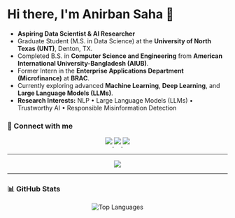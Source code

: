 # Hi there, I'm Anirban Saha 👋
- **Aspiring Data Scientist & AI Researcher**
- Graduate Student (M.S. in Data Science) at the **University of North Texas (UNT)**, Denton, TX.
- Completed B.S. in **Computer Science and Engineering** from **American International University-Bangladesh (AIUB)**.
- Former Intern in the **Enterprise Applications Department (Microfinance)** at **BRAC**.
- Currently exploring advanced **Machine Learning**, **Deep Learning**, and **Large Language Models (LLMs)**.
- **Research Interests:** NLP • Large Language Models (LLMs) • Trustworthy AI • Responsible Misinformation Detection

### 🔗 Connect with me
<div align="center">
<a href="https://www.linkedin.com/in/anirban-saha-anik/" target="_blank">
<img src="https://img.shields.io/badge/LinkedIn-%231E77B5.svg?&style=for-the-badge&logo=linkedin&logoColor=white" style="margin-bottom: 5px;" />
</a>
<a href="mailto:anirbansaha002@gmail.com" target="_blank">
<img src="https://img.shields.io/badge/Gmail-D14836?&style=for-the-badge&logo=gmail&logoColor=white" style="margin-bottom: 5px;" />
</a>
<a href="https://anirbansahaanik.github.io/" target="_blank">
<img src="https://img.shields.io/badge/Portfolio-47A248?&style=for-the-badge&logo=google-chrome&logoColor=white" style="margin-bottom: 5px;" />
</a>
</div>  

---

<div align="center">
<img src="https://komarev.com/ghpvc/?username=AnirbanSahaAnik&style=flat-square" />
</div>  

---

### 📊 GitHub Stats
<p align="center">
<img src="https://github-readme-stats.vercel.app/api/top-langs/?username=AnirbanSahaAnik&layout=compact&theme=radical" alt="Top Languages" />
</p>
